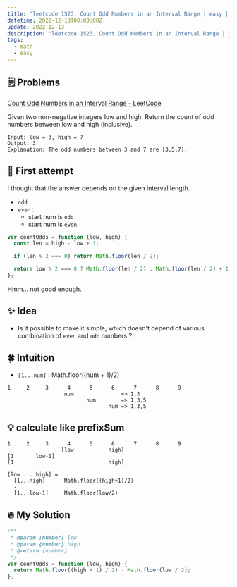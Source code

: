 ```yaml
---
title: "leetcode 1523. Count Odd Numbers in an Interval Range | easy | math"
datetime: 2022-12-13T00:00:00Z
update: 2022-12-13
description: "leetcode 1523. Count Odd Numbers in an Interval Range | javascript | easy | math"
tags:
  - math
  - easy
---
```


## 🗒️ Problems

[Count Odd Numbers in an Interval Range - LeetCode](https://leetcode.com/problems/count-odd-numbers-in-an-interval-range/)

Given two non-negative integers low and high. Return the count of odd numbers between low and high (inclusive).

```
Input: low = 3, high = 7
Output: 3
Explanation: The odd numbers between 3 and 7 are [3,5,7].
```

## 🤔 First attempt

I thought that the answer depends on the given interval length.

- `odd` :
- `even` :
  - start num is `odd`
  - start num is `even`

```javascript
var countOdds = function (low, high) {
  const len = high - low + 1;

  if (len % 2 === 0) return Math.floor(len / 2);

  return low % 2 === 0 ? Math.floor(len / 2) : Math.floor(len / 2) + 1;
};
```

Hmm... not good enough.

## ✨ Idea

- Is it possible to make it simple, which doesn't depend of various combination of `even` and `odd` numbers ?

## 🍀 Intuition

- `[1...num]` : Math.floor((num + 1)/2)

```
1     2     3      4      5      6      7      8      9
                  num               => 1,3
                         num        => 1,3,5
                                num => 1,3,5
```

## 💡 calculate like prefixSum

```
1     2     3      4      5      6      7      8      9
                 [low           high]
[1       low-1]
[1                              high]
```

```
[low ... high] =
  [1...high]      Math.floor((high+1)/2)
  -
  [1...low-1]     Math.floor(low/2)
```

## 🔥 My Solution

```javascript
/**
 * @param {number} low
 * @param {number} high
 * @return {number}
 */
var countOdds = function (low, high) {
  return Math.floor((high + 1) / 2) - Math.floor(low / 2);
};
```
